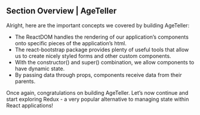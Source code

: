 ## Section Overview | AgeTeller

Alright, here are the important concepts we covered by building AgeTeller:

- The ReactDOM handles the rendering of our application’s components onto specific pieces of the application’s html.
- The react-bootstrap package provides plenty of useful tools that allow us to create nicely styled forms and other custom components.
- With the constructor() and super() combination, we allow components to have dynamic state.
- By passing data through props, components receive data from their parents.

Once again, congratulations on building AgeTeller. Let’s now continue and start exploring Redux - a very popular alternative to managing state within React applications!

